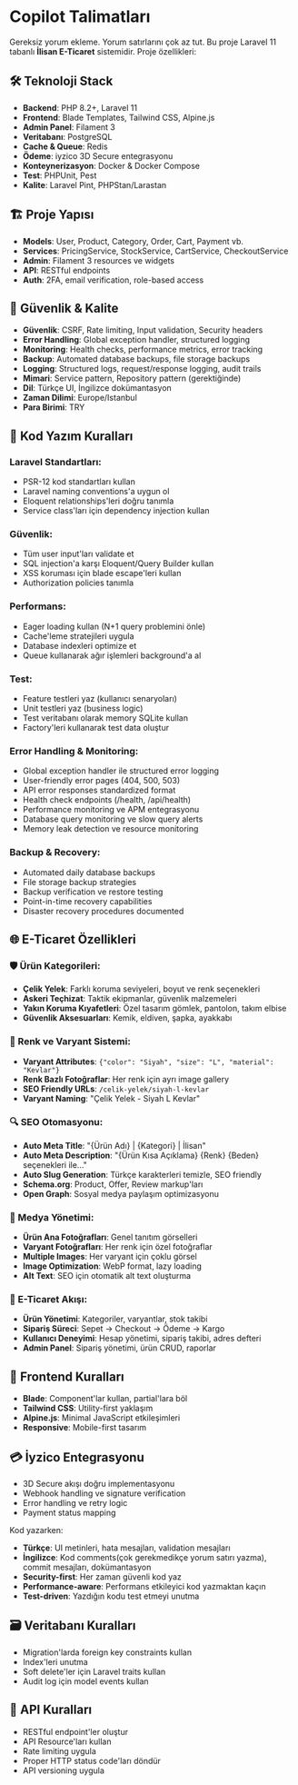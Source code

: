 # Copilot Talimatları

<!-- Use this file to provide workspace-specific custom instructions to Copilot. For more details, visit https://code.visualstudio.com/docs/copilot/copilot-customization#_use-a-githubcopilotinstructionsmd-file -->

Gereksiz yorum ekleme.
Yorum satırlarını çok az tut.
Bu proje Laravel 11 tabanlı **İlisan E-Ticaret** sistemidir. Proje özellikleri:

## 🛠️ Teknoloji Stack

-   **Backend**: PHP 8.2+, Laravel 11
-   **Frontend**: Blade Templates, Tailwind CSS, Alpine.js
-   **Admin Panel**: Filament 3
-   **Veritabanı**: PostgreSQL
-   **Cache & Queue**: Redis
-   **Ödeme**: iyzico 3D Secure entegrasyonu
-   **Konteynerizasyon**: Docker & Docker Compose
-   **Test**: PHPUnit, Pest
-   **Kalite**: Laravel Pint, PHPStan/Larastan

## 🏗️ Proje Yapısı

-   **Models**: User, Product, Category, Order, Cart, Payment vb.
-   **Services**: PricingService, StockService, CartService, CheckoutService
-   **Admin**: Filament 3 resources ve widgets
-   **API**: RESTful endpoints
-   **Auth**: 2FA, email verification, role-based access

## 🎯 Güvenlik & Kalite

-   **Güvenlik**: CSRF, Rate limiting, Input validation, Security headers
-   **Error Handling**: Global exception handler, structured logging
-   **Monitoring**: Health checks, performance metrics, error tracking
-   **Backup**: Automated database backups, file storage backups
-   **Logging**: Structured logs, request/response logging, audit trails
-   **Mimari**: Service pattern, Repository pattern (gerektiğinde)
-   **Dil**: Türkçe UI, İngilizce dokümantasyon
-   **Zaman Dilimi**: Europe/Istanbul
-   **Para Birimi**: TRY

## 📝 Kod Yazım Kuralları

### Laravel Standartları:

-   PSR-12 kod standartları kullan
-   Laravel naming conventions'a uygun ol
-   Eloquent relationships'leri doğru tanımla
-   Service class'ları için dependency injection kullan

### Güvenlik:

-   Tüm user input'ları validate et
-   SQL injection'a karşı Eloquent/Query Builder kullan
-   XSS koruması için blade escape'leri kullan
-   Authorization policies tanımla

### Performans:

-   Eager loading kullan (N+1 query problemini önle)
-   Cache'leme stratejileri uygula
-   Database indexleri optimize et
-   Queue kullanarak ağır işlemleri background'a al

### Test:

-   Feature testleri yaz (kullanıcı senaryoları)
-   Unit testleri yaz (business logic)
-   Test veritabanı olarak memory SQLite kullan
-   Factory'leri kullanarak test data oluştur

### Error Handling & Monitoring:

-   Global exception handler ile structured error logging
-   User-friendly error pages (404, 500, 503)
-   API error responses standardized format
-   Health check endpoints (/health, /api/health)
-   Performance monitoring ve APM entegrasyonu
-   Database query monitoring ve slow query alerts
-   Memory leak detection ve resource monitoring

### Backup & Recovery:

-   Automated daily database backups
-   File storage backup strategies
-   Backup verification ve restore testing
-   Point-in-time recovery capabilities
-   Disaster recovery procedures documented

## 🌐 E-Ticaret Özellikleri

### 🛡️ Ürün Kategorileri:

-   **Çelik Yelek**: Farklı koruma seviyeleri, boyut ve renk seçenekleri
-   **Askeri Teçhizat**: Taktik ekipmanlar, güvenlik malzemeleri
-   **Yakın Koruma Kıyafetleri**: Özel tasarım gömlek, pantolon, takım elbise
-   **Güvenlik Aksesuarları**: Kemik, eldiven, şapka, ayakkabı

### 🎨 Renk ve Varyant Sistemi:

-   **Varyant Attributes**: `{"color": "Siyah", "size": "L", "material": "Kevlar"}`
-   **Renk Bazlı Fotoğraflar**: Her renk için ayrı image gallery
-   **SEO Friendly URLs**: `/celik-yelek/siyah-l-kevlar`
-   **Varyant Naming**: "Çelik Yelek - Siyah L Kevlar"

### 🔍 SEO Otomasyonu:

-   **Auto Meta Title**: "{Ürün Adı} | {Kategori} | İlisan"
-   **Auto Meta Description**: "{Ürün Kısa Açıklama} {Renk} {Beden} seçenekleri ile..."
-   **Auto Slug Generation**: Türkçe karakterleri temizle, SEO friendly
-   **Schema.org**: Product, Offer, Review markup'ları
-   **Open Graph**: Sosyal medya paylaşım optimizasyonu

### 📸 Medya Yönetimi:

-   **Ürün Ana Fotoğrafları**: Genel tanıtım görselleri
-   **Varyant Fotoğrafları**: Her renk için özel fotoğraflar
-   **Multiple Images**: Her varyant için çoklu görsel
-   **Image Optimization**: WebP format, lazy loading
-   **Alt Text**: SEO için otomatik alt text oluşturma

### 🛒 E-Ticaret Akışı:

-   **Ürün Yönetimi**: Kategoriler, varyantlar, stok takibi
-   **Sipariş Süreci**: Sepet → Checkout → Ödeme → Kargo
-   **Kullanıcı Deneyimi**: Hesap yönetimi, sipariş takibi, adres defteri
-   **Admin Panel**: Sipariş yönetimi, ürün CRUD, raporlar

## 🎨 Frontend Kuralları

-   **Blade**: Component'lar kullan, partial'lara böl
-   **Tailwind CSS**: Utility-first yaklaşım
-   **Alpine.js**: Minimal JavaScript etkileşimleri
-   **Responsive**: Mobile-first tasarım

## 💳 İyzico Entegrasyonu

-   3D Secure akışı doğru implementasyonu
-   Webhook handling ve signature verification
-   Error handling ve retry logic
-   Payment status mapping

Kod yazarken:

-   **Türkçe**: UI metinleri, hata mesajları, validation mesajları
-   **İngilizce**: Kod comments(çok gerekmedikçe yorum satırı yazma), commit mesajları, dokümantasyon
-   **Security-first**: Her zaman güvenli kod yaz
-   **Performance-aware**: Performans etkileyici kod yazmaktan kaçın
-   **Test-driven**: Yazdığın kodu test etmeyi unutma

## 🗃️ Veritabanı Kuralları

-   Migration'larda foreign key constraints kullan
-   Index'leri unutma
-   Soft delete'ler için Laravel traits kullan
-   Audit log için model events kullan

## 🔄 API Kuralları

-   RESTful endpoint'ler oluştur
-   API Resource'ları kullan
-   Rate limiting uygula
-   Proper HTTP status code'ları döndür
-   API versioning uygula
